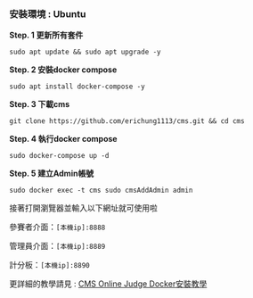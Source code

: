 ### 安裝環境 : Ubuntu
**Step. 1 更新所有套件**
```
sudo apt update && sudo apt upgrade -y
```

**Step. 2 安裝docker compose**
```
sudo apt install docker-compose -y
```
**Step. 3 下載cms**
```
git clone https://github.com/erichung1113/cms.git && cd cms
```
**Step. 4 執行docker compose**
```
sudo docker-compose up -d
```
**Step. 5 建立Admin帳號**
```
sudo docker exec -t cms sudo cmsAddAdmin admin
```
接著打開瀏覽器並輸入以下網址就可使用啦


參賽者介面：`[本機ip]:8888`

管理員介面：`[本機ip]:8889`

計分板：`[本機ip]:8890`

更詳細的教學請見 : [CMS Online Judge Docker安裝教學](https://hackmd.io/WKsC33XYRme4sM-Kkst_XA)
